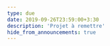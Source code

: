 ```yaml
---
type: due
date: 2019-09-26T23:59:00+3:30
description: 'Projet à remettre'    
hide_from_announcements: true
---
```



